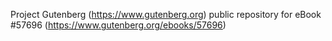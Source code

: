 Project Gutenberg (https://www.gutenberg.org) public repository for
eBook #57696 (https://www.gutenberg.org/ebooks/57696)
